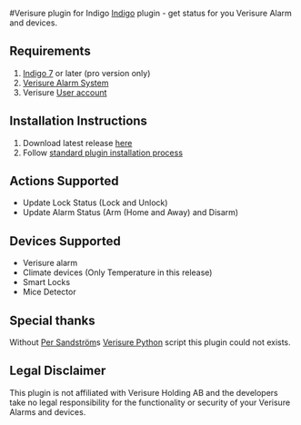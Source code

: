 #Verisure plugin for Indigo
[Indigo](http://www.perceptiveautomation.com/indigo/index.html) plugin - get status for you Verisure Alarm and devices.

## Requirements

1. [Indigo 7](http://www.perceptiveautomation.com/indigo/index.html) or later (pro version only)
2. [Verisure Alarm System](http://www.verisure.com)
3. Verisure [User account](https://mypages.verisure.com)

## Installation Instructions

1. Download latest release [here](https://github.com/lindehoff/Indigo-Verisure/releases)
2. Follow [standard plugin installation process](http://bit.ly/1e1Vc7b)

## Actions Supported
* Update Lock Status (Lock and Unlock)
* Update Alarm Status (Arm (Home and Away) and Disarm)

## Devices Supported
* Verisure alarm
* Climate devices (Only Temperature in this release)
* Smart Locks
* Mice Detector

## Special thanks
Without [Per Sandström](https://github.com/persandstrom)s [Verisure Python](https://github.com/persandstrom/python-verisure) script this plugin could not exists.

## Legal Disclaimer
This plugin is not affiliated with Verisure Holding AB and the developers take no legal responsibility for the functionality or security of your Verisure Alarms and devices.
